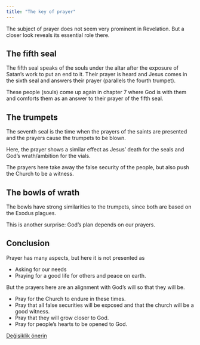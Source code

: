 ```yaml
---
title: "The key of prayer"
---
```



The subject of prayer does not seem very prominent in Revelation. But a closer look reveals its essential role there.


## The fifth seal

<a name="c4f7"></a>
The fifth seal speaks of the souls under the altar after the exposure of Satan’s work to put an end to it. Their prayer is heard and Jesus comes in the sixth seal and answers their prayer (parallels the fourth trumpet).

These people (souls) come up again in chapter 7 where God is with them and comforts them as an answer to their prayer of the fifth seal.


## The trumpets

<a name="23eb"></a>
The seventh seal is the time when the prayers of the saints are presented and the prayers cause the trumpets to be blown.

Here, the prayer shows a similar effect as Jesus’ death for the seals and God’s wrath/ambition for the vials.

The prayers here take away the false security of the people, but also push the Church to be a witness.


## The bowls of wrath

<a name="ba03"></a>
The bowls have strong similarities to the trumpets, since both are based on the Exodus plagues.

This is another surprise: God’s plan depends on our prayers.


## Conclusion

<a name="7af2"></a>
Prayer has many aspects, but here it is not presented as

- Asking for our needs
- Praying for a good life for others and peace on earth.


But the prayers here are an alignment with God’s will so that they will be.

- Pray for the Church to endure in these times.
- Pray that all false securities will be exposed and that the church will be a good witness.
- Pray that they will grow closer to God.
- Pray for people’s hearts to be opened to God.







[Değişiklik önerin](https://github.com/revelation-today/revelation-today/blob/main/exampleSite/content/docs/topics/power/short/the-key-of-prayer.md)
